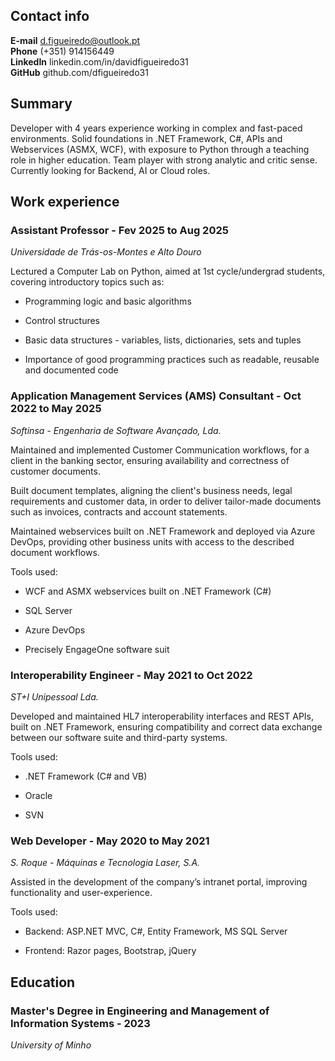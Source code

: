 ## Contact info

**E-mail**    d.figueiredo@outlook.pt   
**Phone**     (+351) 914156449  
**LinkedIn**  linkedin.com/in/davidfigueiredo31     
**GitHub**    github.com/dfigueiredo31

## Summary

Developer with 4 years experience working in complex and fast-paced environments. Solid foundations in .NET Framework, C#, APIs and Webservices (ASMX, WCF), with exposure to Python through a teaching role in higher education. Team player with strong analytic and critic sense. Currently looking for Backend, AI or Cloud roles.

## Work experience

### Assistant Professor - Fev 2025 to Aug 2025 
*Universidade de Trás-os-Montes e Alto Douro*

Lectured a Computer Lab on Python, aimed at 1st cycle/undergrad students, covering introductory topics such as:

- Programming logic and basic algorithms

- Control structures

- Basic data structures - variables, lists, dictionaries, sets and tuples

- Importance of good programming practices such as readable, reusable and documented code

### Application Management Services (AMS) Consultant - Oct 2022 to May 2025
*Softinsa - Engenharia de Software Avançado, Lda.*

Maintained and implemented Customer Communication workflows, for a client in the banking sector, ensuring availability and correctness of customer documents.

Built document templates, aligning the client's business needs, legal requirements and customer data, in order to deliver tailor-made documents such as invoices, contracts and account statements.

Maintained webservices built on .NET Framework and deployed via Azure DevOps, providing other business units with access to the described document workflows.

Tools used:

- WCF and ASMX webservices built on .NET Framework (C#)

- SQL Server

- Azure DevOps

- Precisely EngageOne software suit

### Interoperability Engineer - May 2021 to Oct 2022
*ST+I Unipessoal Lda.*

Developed and maintained HL7 interoperability interfaces and REST APIs, built on .NET Framework, ensuring compatibility and correct data exchange between our software suite and third-party systems.

Tools used:

- .NET Framework (C# and VB)

- Oracle 

- SVN

### Web Developer - May 2020 to May 2021
*S. Roque - Máquinas e Tecnologia Laser, S.A.*  

Assisted in the development of the company’s intranet portal, improving functionality and user-experience.

Tools used:

- Backend: ASP.NET MVC, C#, Entity Framework, MS SQL Server

- Frontend: Razor pages, Bootstrap, jQuery

## Education

### Master's Degree in Engineering and Management of Information Systems - 2023
*University of Minho*    